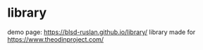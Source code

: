 # library
demo page: https://blsd-ruslan.github.io/library/
library made for https://www.theodinproject.com/
